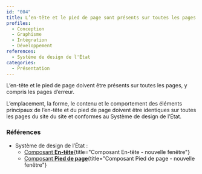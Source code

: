 ```yaml
---
id: "004"
title: L’en-tête et le pied de page sont présents sur toutes les pages du site et sont conformes au Système de design de l’État
profiles:
  - Conception
  - Graphisme
  - Intégration
  - Développement
references:
  - Système de design de l'État
categories:
  - Présentation
---
```



L’en-tête et le pied de page doivent être présents sur toutes les pages, y compris les pages d’erreur. 

L’emplacement, la forme, le contenu et le comportement des éléments principaux de l’en-tête et du pied de page doivent être identiques sur toutes les pages du site du site et conformes au Système de design de l’État.


### Références

* Système de design de l’État :
  * [Composant **En-tête**](https://www.systeme-de-design.gouv.fr/elements-d-interface/composants/en-tete){title="Composant En-tête - nouvelle fenêtre"}
  * [Composant **Pied de page**](https://www.systeme-de-design.gouv.fr/elements-d-interface/composants/pied-de-page){title="Composant Pied de page - nouvelle fenêtre"}
